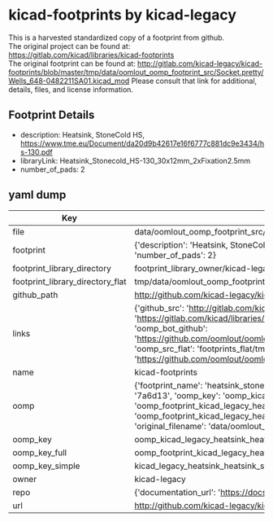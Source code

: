 # kicad-footprints by kicad-legacy  
This is a harvested standardized copy of a footprint from github.  
The original project can be found at:  
https://gitlab.com/kicad/libraries/kicad-footprints  
The original footprint can be found at:
http://gitlab.com/kicad-legacy/kicad-footprints/blob/master/tmp/data/oomlout_oomp_footprint_src/Socket.pretty/Wells_648-0482211SA01.kicad_mod
Please consult that link for additional, details, files, and license information.  
## Footprint Details
* description: Heatsink, StoneCold HS, https://www.tme.eu/Document/da20d9b42617e16f6777c881dc9e3434/hs-130.pdf  
* libraryLink: Heatsink_Stonecold_HS-130_30x12mm_2xFixation2.5mm  
* number_of_pads: 2  
## yaml dump  
| Key | Value |  
| --- | --- |  
| file | data/oomlout_oomp_footprint_src/kicad-footprints/Heatsink.pretty/Heatsink_Stonecold_HS-130_30x12mm_2xFixation2.5mm.kicad_mod |  
| footprint | {'description': 'Heatsink, StoneCold HS, https://www.tme.eu/Document/da20d9b42617e16f6777c881dc9e3434/hs-130.pdf', 'libraryLink': 'Heatsink_Stonecold_HS-130_30x12mm_2xFixation2.5mm', 'number_of_pads': 2} |  
| footprint_library_directory | footprint_library_owner/kicad-legacy_kicad-footprints |  
| footprint_library_directory_flat | tmp/data/oomlout_oomp_footprint_src/footprints_flat/kicad_legacy_heatsink_heatsink_stonecold_hs_130_30x12mm_2xfixation2_5mm/working |  
| github_path | http://github.com/kicad-legacy/kicad-footprints/blob/master/tmp/data/oomlout_oomp_footprint_src/Heatsink.pretty/Heatsink_Stonecold_HS-130_30x12mm_2xFixation2.5mm.kicad_mod |  
| links | {'github_src': 'http://gitlab.com/kicad-legacy/kicad-footprints/blob/master/tmp/data/oomlout_oomp_footprint_src/Socket.pretty/Wells_648-0482211SA01.kicad_mod', 'github_src_repo': 'https://gitlab.com/kicad/libraries/kicad-footprints', 'oomp_bot': 'tmp/data/oomlout_oomp_footprint_src/footprints/kicad_legacy_heatsink_heatsink_stonecold_hs_130_30x12mm_2xfixation2_5mm/working', 'oomp_bot_github': 'https://github.com/oomlout/oomlout_oomp_footprint_bot/tree/main/tmp/data/oomlout_oomp_footprint_src/footprints/kicad_legacy_heatsink_heatsink_stonecold_hs_130_30x12mm_2xfixation2_5mm/working', 'oomp_src_flat': 'footprints_flat/tmp/data/oomlout_oomp_footprint_src/footprints_flat/kicad_legacy_heatsink_heatsink_stonecold_hs_130_30x12mm_2xfixation2_5mm/working', 'oomp_src_flat_github': 'https://github.com/oomlout/oomlout_oomp_footprint_src/tree/main/tmp/data/oomlout_oomp_footprint_src/footprints_flat/kicad_legacy_heatsink_heatsink_stonecold_hs_130_30x12mm_2xfixation2_5mm/working'} |  
| name | kicad-footprints |  
| oomp | {'footprint_name': 'heatsink_stonecold_hs_130_30x12mm_2xfixation2_5mm', 'library_name': 'heatsink', 'md5': '7a6d13b4390319529d0352ee25a72c9c', 'md5_10': '7a6d13b439', 'md5_5': '7a6d1', 'md5_6': '7a6d13', 'oomp_key': 'oomp_kicad_legacy_heatsink_heatsink_stonecold_hs_130_30x12mm_2xfixation2_5mm', 'oomp_key_extra': 'oomp_footprint_kicad_legacy_heatsink_heatsink_stonecold_hs_130_30x12mm_2xfixation2_5mm', 'oomp_key_full': 'oomp_footprint_kicad_legacy_heatsink_heatsink_stonecold_hs_130_30x12mm_2xfixation2_5mm_7a6d13', 'oomp_key_simple': 'kicad_legacy_heatsink_heatsink_stonecold_hs_130_30x12mm_2xfixation2_5mm', 'original_filename': 'data/oomlout_oomp_footprint_src/kicad-footprints/Heatsink.pretty/Heatsink_Stonecold_HS-130_30x12mm_2xFixation2.5mm.kicad_mod', 'owner_name': 'kicad_legacy'} |  
| oomp_key | oomp_kicad_legacy_heatsink_heatsink_stonecold_hs_130_30x12mm_2xfixation2_5mm |  
| oomp_key_full | oomp_footprint_kicad_legacy_heatsink_heatsink_stonecold_hs_130_30x12mm_2xfixation2_5mm |  
| oomp_key_simple | kicad_legacy_heatsink_heatsink_stonecold_hs_130_30x12mm_2xfixation2_5mm |  
| owner | kicad-legacy |  
| repo | {'documentation_url': 'https://docs.github.com/rest/repos/repos#get-a-repository', 'message': 'Not Found'} |  
| url | http://github.com/kicad-legacy/kicad-footprints |  

